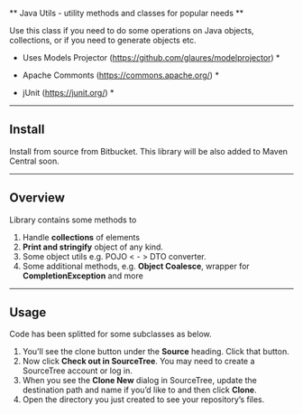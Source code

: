 ** Java Utils - utility methods and classes for popular needs **

Use this class if you need to do some operations on Java objects, collections, or if you need to generate objects etc.

* Uses Models Projector (https://github.com/glaures/modelprojector) *

* Apache Commonts (https://commons.apache.org/) *

* jUnit (https://junit.org/) *

---

## Install

Install from source from Bitbucket. This library will be also added to Maven Central soon.

---

## Overview

Library contains some methods to

1. Handle **collections** of elements
2. **Print and stringify** object of any kind.
3. Some object utils e.g. POJO < - > DTO converter.
4. Some additional methods, e.g. **Object Coalesce**, wrapper for **CompletionException** and more


---

## Usage

Code has been splitted for some subclasses as below.

1. You’ll see the clone button under the **Source** heading. Click that button.
2. Now click **Check out in SourceTree**. You may need to create a SourceTree account or log in.
3. When you see the **Clone New** dialog in SourceTree, update the destination path and name if you’d like to and then click **Clone**.
4. Open the directory you just created to see your repository’s files.


